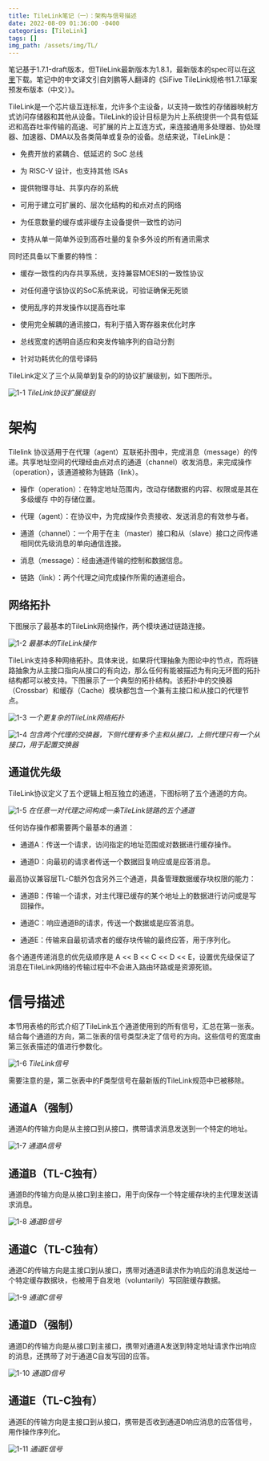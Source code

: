 ```yaml
---
title: TileLink笔记（一）：架构与信号描述
date: 2022-08-09 01:36:00 -0400
categories: [TileLink]
tags: []
img_path: /assets/img/TL/
---
```


笔记基于1.7.1-draft版本，但TileLink最新版本为1.8.1，最新版本的spec可以在[这里](https://www.sifive.com/documentation)下载。笔记中的中文译文引自刘鹏等人翻译的《SiFive TileLink规格书1.7.1草案预发布版本（中文）》。

TileLink是一个芯片级互连标准，允许多个主设备，以支持一致性的存储器映射方式访问存储器和其他从设备。TileLink的设计目标是为片上系统提供一个具有低延迟和高吞吐率传输的高速、可扩展的片上互连方式，来连接通用多处理器、协处理器、加速器、DMA以及各类简单或复杂的设备。总结来说，TileLink是：

- 免费开放的紧耦合、低延迟的 SoC 总线

- 为 RISC-V 设计，也支持其他 ISAs

- 提供物理寻址、共享内存的系统

- 可用于建立可扩展的、层次化结构的和点对点的网络

- 为任意数量的缓存或非缓存主设备提供一致性的访问

- 支持从单一简单外设到高吞吐量的复杂多外设的所有通讯需求

同时还具备以下重要的特性：

- 缓存一致性的内存共享系统，支持兼容MOESI的一致性协议

- 对任何遵守该协议的SoC系统来说，可验证确保无死锁

- 使用乱序的并发操作以提高吞吐率

- 使用完全解耦的通讯接口，有利于插入寄存器来优化时序

- 总线宽度的透明自适应和突发传输序列的自动分割

- 针对功耗优化的信号译码

TileLink定义了三个从简单到复杂的的协议扩展级别，如下图所示。

![1-1](1-1.png)
_TileLink协议扩展级别_

# 架构

Tilelink 协议适用于在代理（agent）互联拓扑图中，完成消息（message）的传递。共享地址空间的代理经由点对点的通道（channel）收发消息，来完成操作（operation），该通道被称为链路（link）。

- 操作（operation）：在特定地址范围内，改动存储数据的内容、权限或是其在多级缓存 中的存储位置。

- 代理（agent）：在协议中，为完成操作负责接收、发送消息的有效参与者。

- 通道（channel）：一个用于在主（master）接口和从（slave）接口之间传递相同优先级消息的单向通信连接。

- 消息（message）：经由通道传输的控制和数据信息。

- 链路（link）：两个代理之间完成操作所需的通道组合。

## 网络拓扑

下图展示了最基本的TileLink网络操作，两个模块通过链路连接。

![1-2](1-2.png)
_最基本的TileLink操作_

TileLink支持多种网络拓扑。具体来说，如果将代理抽象为图论中的节点，而将链路抽象为从主接口指向从接口的有向边，那么任何有能被描述为有向无环图的拓扑结构都可以被支持。下图展示了一个典型的拓扑结构。该拓扑中的交换器（Crossbar）和缓存（Cache）模块都包含一个兼有主接口和从接口的代理节点。

![1-3](1-3.png)
_一个更复杂的TileLink网络拓扑_

![1-4](1-4.png)
_包含两个代理的交换器，下侧代理有多个主和从接口，上侧代理只有一个从接口，用于配置交换器_

## 通道优先级

TileLink协议定义了五个逻辑上相互独立的通道，下图标明了五个通道的方向。

![1-5](1-5.png)
_在任意一对代理之间构成一条TileLink链路的五个通道_

任何访存操作都需要两个最基本的通道：

- 通道A：传送一个请求，访问指定的地址范围或对数据进行缓存操作。

- 通道D：向最初的请求者传送一个数据回复响应或是应答消息。

最高协议兼容层TL-C额外包含另外三个通道，具备管理数据缓存块权限的能力：

- 通道B：传输一个请求，对主代理已缓存的某个地址上的数据进行访问或是写回操作。

- 通道C：响应通道B的请求，传送一个数据或是应答消息。

- 通道E：传输来自最初请求者的缓存块传输的最终应答，用于序列化。

各个通道传递消息的优先级顺序是 A << B << C << D << E，设置优先级保证了消息在TileLink网络的传输过程中不会进入路由环路或是资源死锁。

# 信号描述

本节用表格的形式介绍了TileLink五个通道使用到的所有信号，汇总在第一张表。结合每个通道的方向，第二张表的信号类型决定了信号的方向。这些信号的宽度由第三张表描述的值进行参数化。

![1-6](1-6.png)
_TileLink信号_

需要注意的是，第二张表中的F类型信号在最新版的TileLink规范中已被移除。

## 通道A（强制）

通道A的传输方向是从主接口到从接口，携带请求消息发送到一个特定的地址。

![1-7](1-7.png)
_通道A信号_

## 通道B（TL-C独有）

通道B的传输方向是从接口到主接口，用于向保存一个特定缓存块的主代理发送请求消息。

![1-8](1-8.png)
_通道B信号_

## 通道C（TL-C独有）

通道C的传输方向是主接口到从接口，携带对通道B请求作为响应的消息发送给一个特定缓存数据块，也被用于自发地（voluntarily）写回脏缓存数据。

![1-9](1-9.png)
_通道C信号_

## 通道D（强制）

通道D的传输方向是从接口到主接口，携带对通道A发送到特定地址请求作出响应的消息，还携带了对于通道C自发写回的应答。

![1-10](1-10.png)
_通道D信号_

## 通道E（TL-C独有）

通道E的传输方向是主接口到从接口，携带是否收到通道D响应消息的应答信号，用作操作序列化。

![1-11](1-11.png)
_通道E信号_
